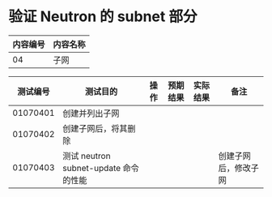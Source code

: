 # 验证 Neutron 的 subnet 部分

|内容编号|内容名称|
|--------|--------|
|04|子网|


|测试编号|测试目的|操作|预期结果|实际结果|备注|
|--------|--------|----|--------|--------|----|
|01070401|创建并列出子网|||||
|01070402|创建子网后，将其删除|||||
|01070403|测试 neutron subnet-update 命令的性能||||创建子网后，修改子网|
